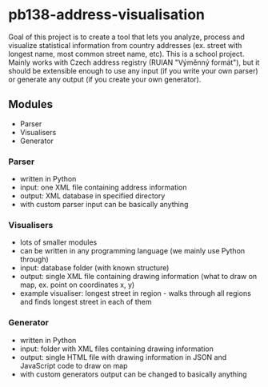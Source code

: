 # pb138-address-visualisation

Goal of this project is to create a tool that lets you analyze, process and visualize statistical information from country addresses (ex. street with longest name, most common street name, etc).
This is a school project.
Mainly works with Czech address registry (RUIAN "Výměnný formát"), but it should be extensible enough to use any input (if you write your own parser) or generate any output (if you create your own generator).

## Modules
- Parser
- Visualisers
- Generator

### Parser
- written in Python
- input: one XML file containing address information
- output: XML database in specified directory
- with custom parser input can be basically anything

### Visualisers
- lots of smaller modules
- can be written in any programming language (we mainly use Python through)
- input: database folder (with known structure)
- output: single XML file containing drawing information (what to draw on map, ex. point on coordinates x, y)
- example visualiser: longest street in region - walks through all regions and finds longest street in each of them

### Generator
- written in Python
- input: folder with XML files containing drawing information
- output: single HTML file with drawing information in JSON and JavaScript code to draw on map
- with custom generators output can be changed to basically anything

